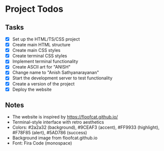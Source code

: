# Project Todos

## Tasks
- [x] Set up the HTML/TS/CSS project
- [x] Create main HTML structure
- [x] Create main CSS styles
- [x] Create terminal CSS styles
- [x] Implement terminal functionality
- [x] Create ASCII art for "ANISH"
- [x] Change name to "Anish Sathyanarayanan"
- [x] Start the development server to test functionality
- [x] Create a version of the project
- [x] Deploy the website

## Notes
- The website is inspired by https://floofcat.github.io/
- Terminal-style interface with retro aesthetics
- Colors: #2a2a32 (background), #9CEAF3 (accent), #FF9933 (highlight), #F78F85 (alert), #5AD786 (success)
- Background image from floofcat.github.io
- Font: Fira Code (monospace)

